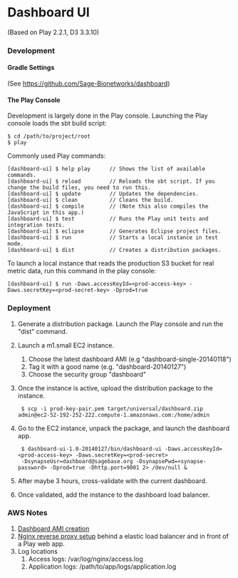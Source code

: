Dashboard UI
=====================================

(Based on Play 2.2.1, D3 3.3.10)

### Development

#### Gradle Settings

(See https://github.com/Sage-Bionetworks/dashboard)

#### The Play Console

Development is largely done in the Play console.  Launching the Play console loads the sbt build script:

    $ cd /path/to/project/root
    $ play

Commonly used Play commands:

    [dashboard-ui] $ help play      // Shows the list of available commands.
    [dashboard-ui] $ reload         // Reloads the sbt script. If you change the build files, you need to run this.
    [dashboard-ui] $ update         // Updates the dependencies.
    [dashboard-ui] $ clean          // Cleans the build.
    [dashboard-ui] $ compile        // (Note this also compiles the JavaScript in this app.)
    [dashboard-ui] $ test           // Runs the Play unit tests and integration tests.
    [dashboard-ui] $ eclipse        // Generates Eclipse project files.
    [dashboard-ui] $ run            // Starts a local instance in test mode.
    [dashboard-ui] $ dist           // Creates a distribution packages.

To launch a local instance that reads the production S3 bucket for real metric data, run this command in the play console:

    [dashboard-ui] $ run -Daws.accessKeyId=<prod-access-key> -Daws.secretKey=<prod-secret-key> -Dprod=true

### Deployment

1. Generate a distribution package. Launch the Play console and run the "dist" command.
2. Launch a m1.small EC2 instance.
    1. Choose the latest dashboard AMI (e.g "dashboard-single-20140118")
    2. Tag it with a good name (e.g. "dashboard-20140127")
    3. Choose the security group "dashboard"
3. Once the instance is active, upload the distribution package to the instance.

        $ scp -i prod-key-pair.pem target/universal/dashboard.zip admin@ec2-52-192-252-222.compute-1.amazonaws.com:/home/admin

4. Go to the EC2 instance, unpack the package, and launch the dashboard app.

        $ dashboard-ui-1.0-20140127/bin/dashboard-ui -Daws.accessKeyId=<prod-access-key> -Daws.secretKey=<prod-secret>
        -DsynapseUsr=dashboard@sagebase.org -DsynapsePwd=<synapse-password> -Dprod=true -Dhttp.port=9001 2> /dev/null &

5. After maybe 3 hours, cross-validate with the current dashboard.
6. Once validated, add the instance to the dashboard load balancer.

### AWS Notes

1. [Dashboard AMI creation](https://gist.github.com/eric-wu/8658696)
2. [Nginx reverse proxy setup](https://gist.github.com/eric-wu/8483112) behind a elastic load balancer and in front of a Play web app.
3. Log locations
    1. Access logs: /var/log/nginx/access.log
    2. Application logs: /path/to/app/logs/application.log

